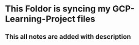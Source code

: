 # This Foldor is syncing my GCP-Learning-Project files

## This all notes are added with description
